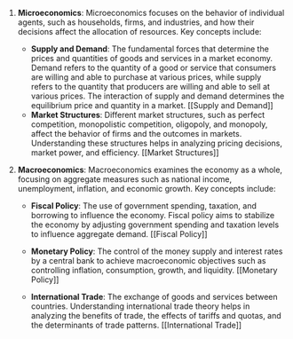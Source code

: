 1. **Microeconomics**: Microeconomics focuses on the behavior of individual agents, such as households, firms, and industries, and how their decisions affect the allocation of resources. Key concepts include:
    
    - **Supply and Demand**: The fundamental forces that determine the prices and quantities of goods and services in a market economy. Demand refers to the quantity of a good or service that consumers are willing and able to purchase at various prices, while supply refers to the quantity that producers are willing and able to sell at various prices. The interaction of supply and demand determines the equilibrium price and quantity in a market. [[Supply and Demand]]
    - **Market Structures**: Different market structures, such as perfect competition, monopolistic competition, oligopoly, and monopoly, affect the behavior of firms and the outcomes in markets. Understanding these structures helps in analyzing pricing decisions, market power, and efficiency. [[Market Structures]]
        
2. **Macroeconomics**: Macroeconomics examines the economy as a whole, focusing on aggregate measures such as national income, unemployment, inflation, and economic growth. Key concepts include:
    
    - **Fiscal Policy**: The use of government spending, taxation, and borrowing to influence the economy. Fiscal policy aims to stabilize the economy by adjusting government spending and taxation levels to influence aggregate demand. [[Fiscal Policy]]
        
    - **Monetary Policy**: The control of the money supply and interest rates by a central bank to achieve macroeconomic objectives such as controlling inflation, consumption, growth, and liquidity. [[Monetary Policy]]
        
    - **International Trade**: The exchange of goods and services between countries. Understanding international trade theory helps in analyzing the benefits of trade, the effects of tariffs and quotas, and the determinants of trade patterns. [[International Trade]]
